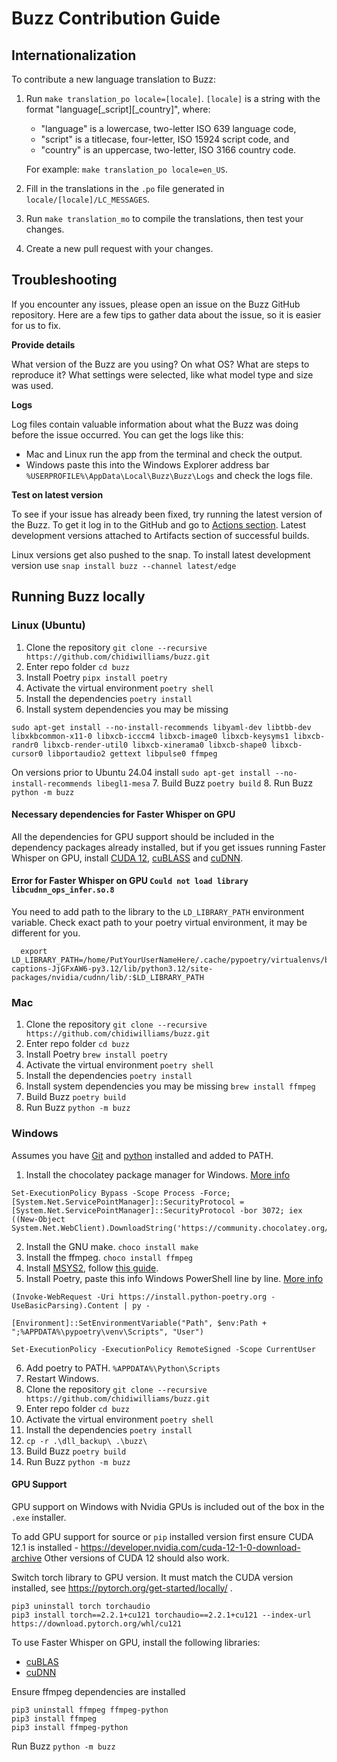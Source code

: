 # Buzz Contribution Guide

## Internationalization

To contribute a new language translation to Buzz:

1. Run `make translation_po locale=[locale]`. `[locale]` is a string with the format "language\[_script\]\[_country\]",
   where:

    - "language" is a lowercase, two-letter ISO 639 language code,
    - "script" is a titlecase, four-letter, ISO 15924 script code, and
    - "country" is an uppercase, two-letter, ISO 3166 country code.

   For example: `make translation_po locale=en_US`.

2. Fill in the translations in the `.po` file generated in `locale/[locale]/LC_MESSAGES`.
3. Run `make translation_mo` to compile the translations, then test your changes.
4. Create a new pull request with your changes.

## Troubleshooting

If you encounter any issues, please open an issue on the Buzz GitHub repository. Here are a few tips to gather data about the issue, so it is easier for us to fix.

**Provide details**

What version of the Buzz are you using? On what OS? What are steps to reproduce it? What settings were selected, like what model type and size was used.

**Logs**

Log files contain valuable information about what the Buzz was doing before the issue occurred. You can get the logs like this:
* Mac and Linux run the app from the terminal and check the output.
* Windows paste this into the Windows Explorer address bar `%USERPROFILE%\AppData\Local\Buzz\Buzz\Logs` and check the logs file.

**Test on latest version**

To see if your issue has already been fixed, try running the latest version of the Buzz. To get it log in to the GitHub and go to [Actions section](https://github.com/chidiwilliams/buzz/actions/workflows/ci.yml?query=branch%3Amain). Latest development versions attached to Artifacts section of successful builds. 

Linux versions get also pushed to the snap. To install latest development version use `snap install buzz --channel latest/edge`



## Running Buzz locally

### Linux (Ubuntu)

1. Clone the repository `git clone --recursive https://github.com/chidiwilliams/buzz.git`
2. Enter repo folder `cd buzz`
3. Install Poetry `pipx install poetry`
4. Activate the virtual environment `poetry shell`
5. Install the dependencies `poetry install`
6. Install system dependencies you may be missing 
```
sudo apt-get install --no-install-recommends libyaml-dev libtbb-dev libxkbcommon-x11-0 libxcb-icccm4 libxcb-image0 libxcb-keysyms1 libxcb-randr0 libxcb-render-util0 libxcb-xinerama0 libxcb-shape0 libxcb-cursor0 libportaudio2 gettext libpulse0 ffmpeg
```
On versions prior to Ubuntu 24.04 install `sudo apt-get install --no-install-recommends libegl1-mesa`
7. Build Buzz `poetry build`
8. Run Buzz `python -m buzz`

#### Necessary dependencies for Faster Whisper on GPU

   All the dependencies for GPU support should be included in the dependency packages already installed, 
   but if you get issues running Faster Whisper on GPU, install [CUDA 12](https://developer.nvidia.com/cuda-downloads), [cuBLASS](https://developer.nvidia.com/cublas) and [cuDNN](https://developer.nvidia.com/cudnn).

#### Error for Faster Whisper on GPU `Could not load library libcudnn_ops_infer.so.8`

   You need to add path to the library to the `LD_LIBRARY_PATH` environment variable.
   Check exact path to your poetry virtual environment, it may be different for you.

```
  export LD_LIBRARY_PATH=/home/PutYourUserNameHere/.cache/pypoetry/virtualenvs/buzz-captions-JjGFxAW6-py3.12/lib/python3.12/site-packages/nvidia/cudnn/lib/:$LD_LIBRARY_PATH
```


### Mac

1. Clone the repository `git clone --recursive https://github.com/chidiwilliams/buzz.git`
2. Enter repo folder `cd buzz`
3. Install Poetry `brew install poetry`
4. Activate the virtual environment `poetry shell`
5. Install the dependencies `poetry install`
6. Install system dependencies you may be missing `brew install ffmpeg`
7. Build Buzz `poetry build`
8. Run Buzz `python -m buzz`



### Windows

Assumes you have [Git](https://git-scm.com/downloads) and [python](https://www.python.org/downloads) installed and added to PATH.

1. Install the chocolatey package manager for Windows. [More info](https://docs.chocolatey.org/en-us/choco/setup)
```
Set-ExecutionPolicy Bypass -Scope Process -Force; [System.Net.ServicePointManager]::SecurityProtocol = [System.Net.ServicePointManager]::SecurityProtocol -bor 3072; iex ((New-Object System.Net.WebClient).DownloadString('https://community.chocolatey.org/install.ps1'))
```
2. Install the GNU make. `choco install make`
3. Install the ffmpeg. `choco install ffmpeg`
4. Install [MSYS2](https://www.msys2.org/), follow [this guide](https://sajidifti.medium.com/how-to-install-gcc-and-gdb-on-windows-using-msys2-tutorial-0fceb7e66454).
5. Install Poetry, paste this info Windows PowerShell line by line. [More info](https://python-poetry.org/docs/)
```
(Invoke-WebRequest -Uri https://install.python-poetry.org -UseBasicParsing).Content | py -

[Environment]::SetEnvironmentVariable("Path", $env:Path + ";%APPDATA%\pypoetry\venv\Scripts", "User")

Set-ExecutionPolicy -ExecutionPolicy RemoteSigned -Scope CurrentUser
```
6. Add poetry to PATH. `%APPDATA%\Python\Scripts`
7. Restart Windows.
8. Clone the repository `git clone --recursive https://github.com/chidiwilliams/buzz.git`
9. Enter repo folder `cd buzz`
10. Activate the virtual environment `poetry shell`
11. Install the dependencies `poetry install`
12. `cp -r .\dll_backup\ .\buzz\`
13. Build Buzz `poetry build`
14. Run Buzz `python -m buzz`

#### GPU Support

GPU support on Windows with Nvidia GPUs is included out of the box in the `.exe` installer. 

To add GPU support for source or `pip` installed version first ensure CUDA 12.1 is installed - https://developer.nvidia.com/cuda-12-1-0-download-archive 
Other versions of CUDA 12 should also work.

Switch torch library to GPU version. It must match the CUDA version installed, see https://pytorch.org/get-started/locally/ .
```
pip3 uninstall torch torchaudio  
pip3 install torch==2.2.1+cu121 torchaudio==2.2.1+cu121 --index-url https://download.pytorch.org/whl/cu121
```

To use Faster Whisper on GPU, install the following libraries:
* [cuBLAS](https://developer.nvidia.com/cublas)
* [cuDNN](https://developer.nvidia.com/cudnn)

Ensure ffmpeg dependencies are installed
```
pip3 uninstall ffmpeg ffmpeg-python  
pip3 install ffmpeg
pip3 install ffmpeg-python
```

Run Buzz `python -m buzz`